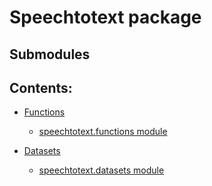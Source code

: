 # Speechtotext package

## Submodules

## Contents:


* [Functions](functions.md)


    * [speechtotext.functions module](functions.md#module-speechtotext.functions)


* [Datasets](datasets.md)


    * [speechtotext.datasets module](datasets.md#module-speechtotext.datasets)
